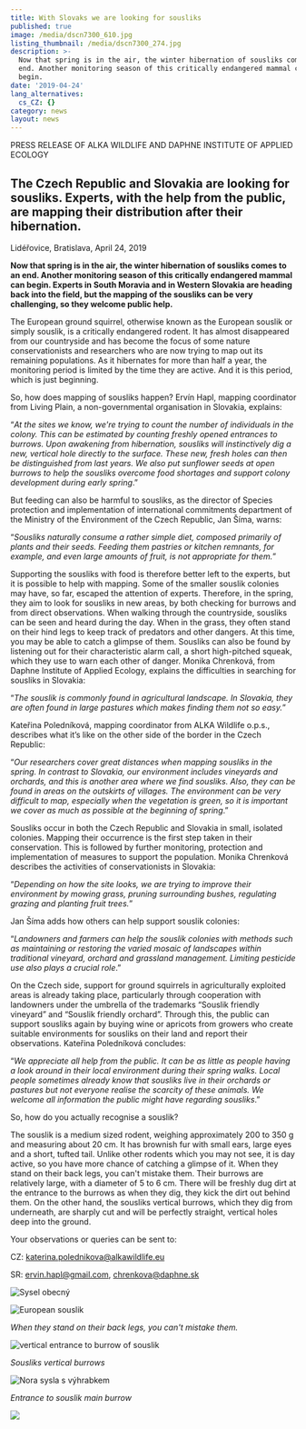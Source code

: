 ```yaml
---
title: With Slovaks we are looking for sousliks
published: true
image: /media/dscn7300_610.jpg
listing_thumbnail: /media/dscn7300_274.jpg
description: >-
  Now that spring is in the air, the winter hibernation of sousliks comes to an
  end. Another monitoring season of this critically endangered mammal can
  begin. 
date: '2019-04-24'
lang_alternatives:
  cs_CZ: {}
category: news
layout: news
---
```

PRESS RELEASE OF ALKA WILDLIFE AND DAPHNE INSTITUTE OF APPLIED ECOLOGY

## The Czech Republic and Slovakia are looking for sousliks. Experts, with the help from the public, are mapping their distribution after their hibernation.

Lidéřovice, Bratislava, April 24, 2019

**Now that spring is in the air, the winter hibernation of sousliks comes to an end. Another monitoring season of this critically endangered mammal can begin. Experts in South Moravia and in Western Slovakia are heading back into the field, but the mapping of the sousliks can be very challenging, so they welcome public help.**

The European ground squirrel, otherwise known as the European souslik or simply souslik, is a critically endangered rodent. It has almost disappeared from our countryside and has become the focus of some nature conservationists and researchers who are now trying to map out its remaining populations. As it hibernates for more than half a year, the monitoring period is limited by the time they are active. And it is this period, which is just beginning.

So, how does mapping of sousliks happen? Ervín Hapl, mapping coordinator from Living Plain, a non-governmental organisation in Slovakia, explains:

“_At the sites we know, we're trying to count the number of individuals in the colony. This can be estimated by counting freshly opened entrances to burrows. Upon awakening from hibernation, sousliks will instinctively dig a new, vertical hole directly to the surface. These new, fresh holes can then be distinguished from last years. We also put sunflower seeds at open burrows to help the sousliks overcome food shortages and support colony development during early spring_.” 

But feeding can also be harmful to sousliks, as the director of Species protection and implementation of international commitments department of the Ministry of the Environment of the Czech Republic, Jan Šíma, warns:

“_Sousliks naturally consume a rather simple diet, composed primarily of plants and their seeds. Feeding them pastries or kitchen remnants, for example, and even large amounts of fruit, is not appropriate for them._”

Supporting the sousliks with food is therefore better left to the experts, but it is possible to help with mapping. Some of the smaller souslik colonies may have, so far, escaped the attention of experts. Therefore, in the spring, they aim to look for sousliks in new areas, by both checking for burrows and from direct observations. When walking through the countryside, sousliks can be seen and heard during the day. When in the grass, they often stand on their hind legs to keep track of predators and other dangers. At this time, you may be able to catch a glimpse of them. Sousliks can also be found by listening out for their characteristic alarm call, a short high-pitched squeak, which they use to warn each other of danger. Monika Chrenková, from Daphne Institute of Applied Ecology, explains the difficulties in searching for sousliks in Slovakia:

“_The souslik is commonly found in agricultural landscape. In Slovakia, they are often found in large pastures which makes finding them not so easy._” 

Kateřina Poledníková, mapping coordinator from ALKA Wildlife o.p.s., describes what it’s like on the other side of the border in the Czech Republic:

“_Our researchers cover great distances when mapping sousliks in the spring. In contrast to Slovakia, our environment includes vineyards and orchards, and this is another area where we find sousliks. Also, they can be found in areas on the outskirts of villages. The environment can be very difficult to map, especially when the vegetation is green, so it is important we cover as much as possible at the beginning of spring_.”

Sousliks occur in both the Czech Republic and Slovakia in small, isolated colonies. Mapping their occurrence is the first step taken in their conservation. This is followed by further monitoring, protection and implementation of measures to support the population. Monika Chrenková describes the activities of conservationists in Slovakia:

“_Depending on how the site looks, we are trying to improve their environment by mowing grass, pruning surrounding bushes, regulating grazing and planting fruit trees._”

Jan Šíma adds how others can help support souslik colonies:

“_Landowners and farmers can help the souslik colonies with methods such as maintaining or restoring the varied mosaic of landscapes within traditional vineyard, orchard and grassland management. Limiting pesticide use also plays a crucial role_.”

On the Czech side, support for ground squirrels in agriculturally exploited areas is already taking place, particularly through cooperation with landowners under the umbrella of the trademarks “Souslik friendly vineyard” and “Souslik friendly orchard”. Through this, the public can support sousliks again by buying wine or apricots from growers who create suitable environments for sousliks on their land and report their observations. Kateřina Poledníková concludes:

“_We appreciate all help from the public. It can be as little as people having a look around in their local environment during their spring walks. Local people sometimes already know that sousliks live in their orchards or pastures but not everyone realise the scarcity of these animals. We welcome all information the public might have regarding sousliks_.”

So, how do you actually recognise a souslik? 

The souslik is a medium sized rodent, weighing approximately 200 to 350 g and measuring about 20 cm. It has brownish fur with small ears, large eyes and a short, tufted tail. Unlike other rodents which you may not see, it is day active, so you have more chance of catching a glimpse of it. When they stand on their back legs, you can't mistake them. Their burrows are relatively large, with a diameter of 5 to 6 cm. There will be freshly dug dirt at the entrance to the burrows as when they dig, they kick the dirt out behind them. On the other hand, the sousliks vertical burrows, which they dig from underneath, are sharply cut and will be perfectly straight, vertical holes deep into the ground.

Your observations or queries can be sent to:

CZ: katerina.polednikova@alkawildlife.eu 

SR: ervin.hapl@gmail.com, chrenkova@daphne.sk

![Sysel obecný](/media/dscn2749_610.jpg "sysel obecný")

![European souslik](/media/img_8253_610.jpg "European souslik")

_When they stand on their back legs, you can't mistake them._ 

![vertical entrance to burrow of souslik](/media/img_8959_610.jpg "vertical entrance to burrow of souslik")

_Sousliks vertical burrows_

![Nora sysla s výhrabkem](/media/dscn0142_610.jpg "Nora sysla s výhrabkem")

_Entrance to souslik main burrow_

![](/media/logo_irrva-a-mzp_lezato_610.jpg)
